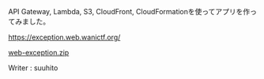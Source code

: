 API Gateway, Lambda, S3, CloudFront, CloudFormationを使ってアプリを作ってみました。

https://exception.web.wanictf.org/

[web-exception.zip](https://score.wanictf.org/storage/2q8kwrpnq1aej8zm9iv2aualbofz49cp/web-exception.zip)

Writer : suuhito
